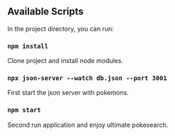 ## Available Scripts
In the project directory, you can run:

### `npm install`
Clone project and install node modules.

### `npx json-server --watch db.json --port 3001`
First start the json server with pokemons.

### `npm start`
Second run application and enjoy ultimate pokesearch.
